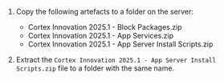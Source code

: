 1. Copy the following artefacts to a folder on the server:
   * Cortex Innovation 2025.1 - Block Packages.zip
   * Cortex Innovation 2025.1 - App Services.zip
   * Cortex Innovation 2025.1 - App Server Install Scripts.zip

1. Extract the `Cortex Innovation 2025.1 - App Server Install Scripts.zip` file to a folder with the same name.
